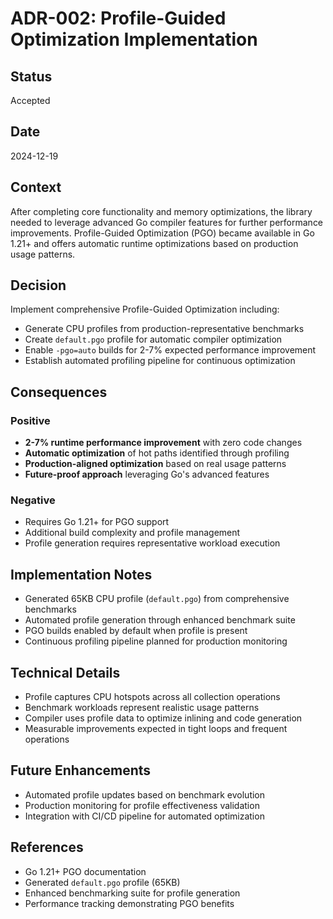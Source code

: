 # ADR-002: Profile-Guided Optimization Implementation

## Status
Accepted

## Date
2024-12-19

## Context
After completing core functionality and memory optimizations, the library needed to leverage advanced Go compiler features for further performance improvements. Profile-Guided Optimization (PGO) became available in Go 1.21+ and offers automatic runtime optimizations based on production usage patterns.

## Decision
Implement comprehensive Profile-Guided Optimization including:

- Generate CPU profiles from production-representative benchmarks
- Create `default.pgo` profile for automatic compiler optimization
- Enable `-pgo=auto` builds for 2-7% expected performance improvement
- Establish automated profiling pipeline for continuous optimization

## Consequences

### Positive
- **2-7% runtime performance improvement** with zero code changes
- **Automatic optimization** of hot paths identified through profiling
- **Production-aligned optimization** based on real usage patterns
- **Future-proof approach** leveraging Go's advanced features

### Negative
- Requires Go 1.21+ for PGO support
- Additional build complexity and profile management
- Profile generation requires representative workload execution

## Implementation Notes
- Generated 65KB CPU profile (`default.pgo`) from comprehensive benchmarks
- Automated profile generation through enhanced benchmark suite
- PGO builds enabled by default when profile is present
- Continuous profiling pipeline planned for production monitoring

## Technical Details
- Profile captures CPU hotspots across all collection operations
- Benchmark workloads represent realistic usage patterns
- Compiler uses profile data to optimize inlining and code generation
- Measurable improvements expected in tight loops and frequent operations

## Future Enhancements
- Automated profile updates based on benchmark evolution
- Production monitoring for profile effectiveness validation
- Integration with CI/CD pipeline for automated optimization

## References
- Go 1.21+ PGO documentation
- Generated `default.pgo` profile (65KB)
- Enhanced benchmarking suite for profile generation
- Performance tracking demonstrating PGO benefits 

